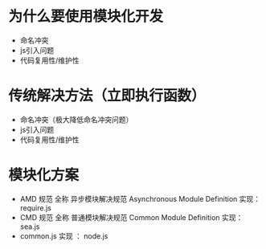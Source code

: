 # 为什么要使用模块化开发
- 命名冲突
- js引入问题
- 代码复用性/维护性

# 传统解决方法（立即执行函数）
- 命名冲突（极大降低命名冲突问题）
- js引入问题
- 代码复用性/维护性


# 模块化方案
- AMD 规范   全称 异步模块解决规范  Asynchronous Module Definition  实现：require.js
- CMD 规范   全称 普通模块解决规范  Common Module Definition 实现：sea.js
- common.js 实现 ： node.js

